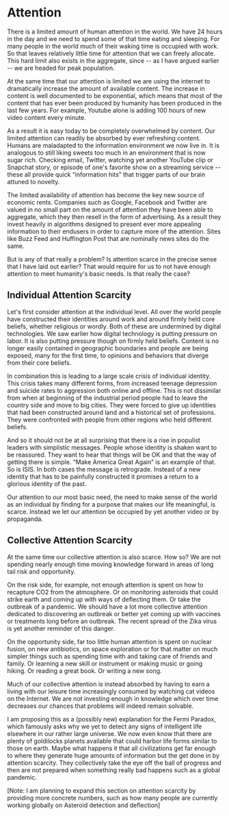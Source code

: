 # Attention

There is a limited amount of human attention in the world. We have 24 hours in the day and we need to spend some of that time eating and sleeping. For many people in the world much of their waking time is occupied with work. So that leaves relatively little time for attention that we can freely allocate. This hard limit also exists in the aggregate, since -- as I have argued earlier -- we are headed for peak population.

At the same time that our attention is limited we are using the internet to dramatically increase the amount of available content. The increase in content is well documented to be exponential, which means that most of the content that has ever been produced by humanity has been produced in the last few years. For example, Youtube alone is adding 100 hours of new video content every minute.

As a result it is easy today to be completely overwhelmed by content. Our limited attention can readily be absorbed by ever refreshing content. Humans are maladapted to the information environment we now live in. It is analogous to still liking sweets too much in an environment that is now sugar rich. Checking email, Twitter, watching yet another YouTube clip or Snapchat story, or episode of one&apos;s favorite show on a streaming service -- these all provide quick &ldquo;information hits&rdquo; that trigger parts of our brain attuned to novelty.  

The limited availability of attention has become the key new source of economic rents. Companies such as Google, Facebook and Twitter are valued in no small part on the amount of attention they have been able to aggregate, which they then resell in the form of advertising. As a result they invest heavily in algorithms designed to present ever more appealing information to their endusers in order to capture more of the attention. Sites like Buzz Feed and Huffington Post that are nominally news sites do the same.

But is any of that really a problem? Is attention scarce in the precise sense that I have laid out earlier? That would require for us to not have enough attention to meet humanity&apos;s basic needs. Is that really the case?


## Individual Attention Scarcity

Let&apos;s first consider attention at the individual level. All over the world people have constructed their identities around work and around firmly held core beliefs, whether religious or wordly. Both of these are undermined by digital technologies. We saw earlier how digital technology is putting pressure on labor. It is also putting pressure though on firmly held beliefs. Content is no longer easily contained in geographic boundaries and people are being exposed, many for the first time, to opinions and behaviors that diverge from their core beliefs.  

In combination this is leading to a large scale crisis of individual identity. This crisis takes many different forms, from increased teenage depression and suicide rates to aggression both online and offline. This is not dissimilar from when at beginning of the industrial period people had to leave the country side and move to big cities. They were forced to give up identities that had been constructed around land and a historical set of professions. They were confronted with people from other regions who held different beliefs. 

And so it should not be at all surprising that there is a rise in populist leaders with simplistic messages. People whose identity is shaken want to be reassured. They want to hear that things will be OK and that the way of getting there is simple. &ldquo;Make America Great Again&rdquo; is an example of that. So is ISIS. In both cases the message is retrograde. Instead of a new identity that has to be painfully constructed it promises a return to a glorious identity of the past.  

Our attention to our most basic need, the need to make sense of the world as an individual by finding for a purpose that makes our life meaningful, is scarce. Instead we let our attention be occupied by yet another video or by propaganda. 


## Collective Attention Scarcity

At the same time our collective attention is also scarce. How so? We are not spending nearly enough time moving knowledge forward in areas of long tail risk and opportunity. 

On the risk side, for example, not enough attention is spent on how to recapture CO2 from the atmosphere. Or on monitoring asteroids that could strike earth and coming up with ways of deflecting them. Or take the outbreak of a pandemic. We should have a lot more collective attention dedicated to discovering an outbreak or better yet coming up with vaccines or treatments long before an outbreak. The recent spread of the Zika virus is yet another reminder of this danger. 

On the opportunity side, far too little human attention is spent on nuclear fusion, on new antibiotics, on space exploration or for that matter on much simpler things such as spending time with and taking care of friends and family. Or learning a new skill or instrument or making music or going hiking. Or reading a great book. Or writing a new song. 

Much of our collective attention is instead absorbed by having to earn a living with our leisure time increasingly consumed by watching cat videos on the Internet. We are not investing enough in knowledge which over time decreases our chances that problems will indeed remain solvable.

I am proposing this as a (possibly new) explanation for the Fermi Paradox, which famously asks why we yet to detect any signs of intelligent life elsewhere in our rather large universe. We now even know that there are plenty of goldilocks planets available that could harbor life forms similar to those on earth. Maybe what happens it that all civilizations get far enough to where they generate huge amounts of information but the get done in by attention scarcity. They collectively take the eye off the ball of progress and then are not prepared when something really bad happens such as a global pandemic.


[Note: I am planning to expand this section on attention scarcity by providing more concrete numbers, such as how many people are currently working globally on Asteroid detection and deflection]
